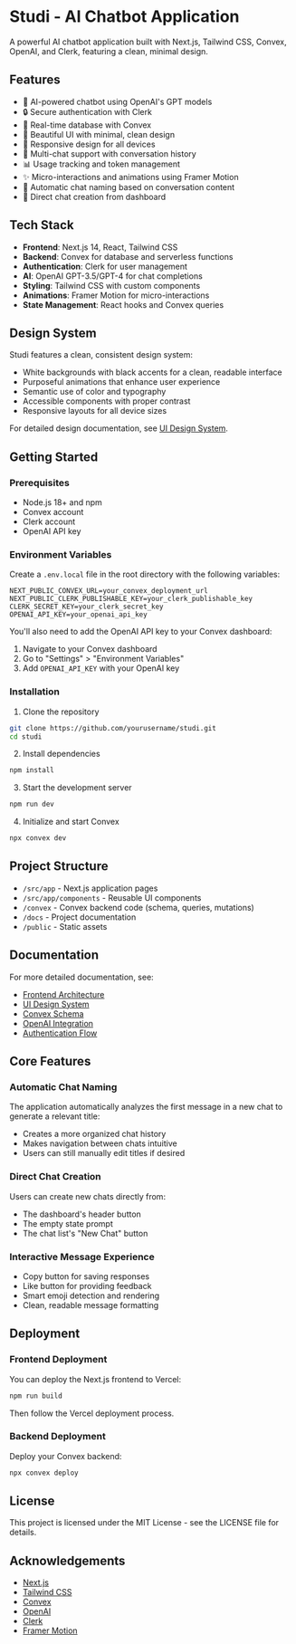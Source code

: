 # Studi - AI Chatbot Application

A powerful AI chatbot application built with Next.js, Tailwind CSS, Convex, OpenAI, and Clerk, featuring a clean, minimal design.

## Features

- 🤖 AI-powered chatbot using OpenAI's GPT models
- 🔒 Secure authentication with Clerk
- 💾 Real-time database with Convex
- 🎨 Beautiful UI with minimal, clean design
- 📱 Responsive design for all devices
- 💬 Multi-chat support with conversation history
- 📊 Usage tracking and token management
- ✨ Micro-interactions and animations using Framer Motion
- 🔄 Automatic chat naming based on conversation content
- 🎯 Direct chat creation from dashboard

## Tech Stack

- **Frontend**: Next.js 14, React, Tailwind CSS
- **Backend**: Convex for database and serverless functions
- **Authentication**: Clerk for user management
- **AI**: OpenAI GPT-3.5/GPT-4 for chat completions
- **Styling**: Tailwind CSS with custom components
- **Animations**: Framer Motion for micro-interactions
- **State Management**: React hooks and Convex queries

## Design System

Studi features a clean, consistent design system:

- White backgrounds with black accents for a clean, readable interface
- Purposeful animations that enhance user experience
- Semantic use of color and typography
- Accessible components with proper contrast
- Responsive layouts for all device sizes

For detailed design documentation, see [UI Design System](./docs/ui-design.md).

## Getting Started

### Prerequisites

- Node.js 18+ and npm
- Convex account
- Clerk account
- OpenAI API key

### Environment Variables

Create a `.env.local` file in the root directory with the following variables:

```
NEXT_PUBLIC_CONVEX_URL=your_convex_deployment_url
NEXT_PUBLIC_CLERK_PUBLISHABLE_KEY=your_clerk_publishable_key
CLERK_SECRET_KEY=your_clerk_secret_key
OPENAI_API_KEY=your_openai_api_key
```

You'll also need to add the OpenAI API key to your Convex dashboard:

1. Navigate to your Convex dashboard
2. Go to "Settings" > "Environment Variables"
3. Add `OPENAI_API_KEY` with your OpenAI key

### Installation

1. Clone the repository

```bash
git clone https://github.com/yourusername/studi.git
cd studi
```

2. Install dependencies

```bash
npm install
```

3. Start the development server

```bash
npm run dev
```

4. Initialize and start Convex

```bash
npx convex dev
```

## Project Structure

- `/src/app` - Next.js application pages
- `/src/app/components` - Reusable UI components
- `/convex` - Convex backend code (schema, queries, mutations)
- `/docs` - Project documentation
- `/public` - Static assets

## Documentation

For more detailed documentation, see:

- [Frontend Architecture](./docs/architecture.md)
- [UI Design System](./docs/ui-design.md)
- [Convex Schema](./docs/convex-schema.md)
- [OpenAI Integration](./docs/openai-integration.md)
- [Authentication Flow](./docs/authentication-flow.md)

## Core Features

### Automatic Chat Naming

The application automatically analyzes the first message in a new chat to generate a relevant title:
- Creates a more organized chat history
- Makes navigation between chats intuitive
- Users can still manually edit titles if desired

### Direct Chat Creation

Users can create new chats directly from:
- The dashboard's header button
- The empty state prompt
- The chat list's "New Chat" button

### Interactive Message Experience

- Copy button for saving responses
- Like button for providing feedback
- Smart emoji detection and rendering
- Clean, readable message formatting

## Deployment

### Frontend Deployment

You can deploy the Next.js frontend to Vercel:

```bash
npm run build
```

Then follow the Vercel deployment process.

### Backend Deployment

Deploy your Convex backend:

```bash
npx convex deploy
```

## License

This project is licensed under the MIT License - see the LICENSE file for details.

## Acknowledgements

- [Next.js](https://nextjs.org/)
- [Tailwind CSS](https://tailwindcss.com/)
- [Convex](https://www.convex.dev/)
- [OpenAI](https://openai.com/)
- [Clerk](https://clerk.dev/)
- [Framer Motion](https://www.framer.com/motion/)
